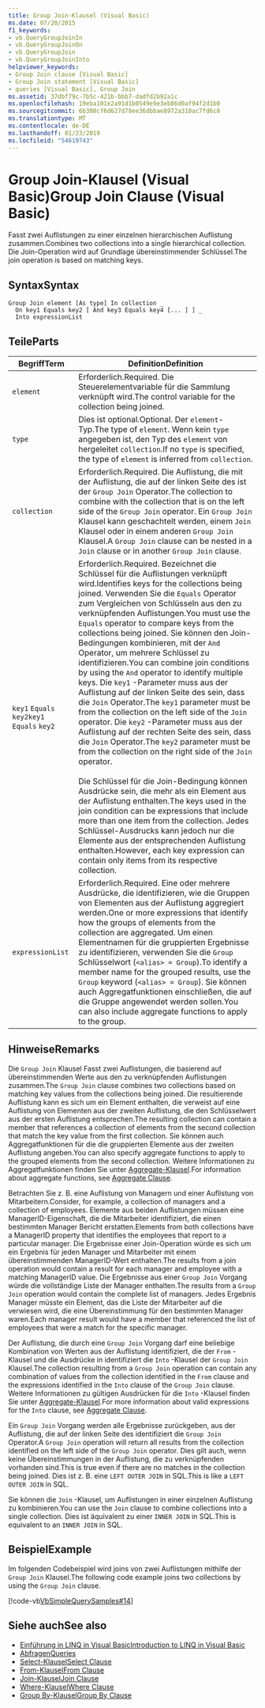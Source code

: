 ```yaml
---
title: Group Join-Klausel (Visual Basic)
ms.date: 07/20/2015
f1_keywords:
- vb.QueryGroupJoinIn
- vb.QueryGroupJoinOn
- vb.QueryGroupJoin
- vb.QueryGroupJoinInto
helpviewer_keywords:
- Group Join clause [Visual Basic]
- Group Join statement [Visual Basic]
- queries [Visual Basic], Group Join
ms.assetid: 37dbf79c-7b5c-421b-bbb7-dadfd2b92a1c
ms.openlocfilehash: 19eba101e2a91d1b0549e9e3eb86d0af94f2d1b0
ms.sourcegitcommit: 6b308cf6d627d78ee36dbbae8972a310ac7fd6c8
ms.translationtype: MT
ms.contentlocale: de-DE
ms.lasthandoff: 01/23/2019
ms.locfileid: "54619743"
---
```

# <a name="group-join-clause-visual-basic"></a><span data-ttu-id="b878d-102">Group Join-Klausel (Visual Basic)</span><span class="sxs-lookup"><span data-stu-id="b878d-102">Group Join Clause (Visual Basic)</span></span>
<span data-ttu-id="b878d-103">Fasst zwei Auflistungen zu einer einzelnen hierarchischen Auflistung zusammen.</span><span class="sxs-lookup"><span data-stu-id="b878d-103">Combines two collections into a single hierarchical collection.</span></span> <span data-ttu-id="b878d-104">Die Join-Operation wird auf Grundlage übereinstimmender Schlüssel.</span><span class="sxs-lookup"><span data-stu-id="b878d-104">The join operation is based on matching keys.</span></span>  
  
## <a name="syntax"></a><span data-ttu-id="b878d-105">Syntax</span><span class="sxs-lookup"><span data-stu-id="b878d-105">Syntax</span></span>  
  
```  
Group Join element [As type] In collection _  
  On key1 Equals key2 [ And key3 Equals key4 [... ] ] _  
  Into expressionList  
```  
  
## <a name="parts"></a><span data-ttu-id="b878d-106">Teile</span><span class="sxs-lookup"><span data-stu-id="b878d-106">Parts</span></span>  
  
|<span data-ttu-id="b878d-107">Begriff</span><span class="sxs-lookup"><span data-stu-id="b878d-107">Term</span></span>|<span data-ttu-id="b878d-108">Definition</span><span class="sxs-lookup"><span data-stu-id="b878d-108">Definition</span></span>|  
|---|---|  
|`element`|<span data-ttu-id="b878d-109">Erforderlich.</span><span class="sxs-lookup"><span data-stu-id="b878d-109">Required.</span></span> <span data-ttu-id="b878d-110">Die Steuerelementvariable für die Sammlung verknüpft wird.</span><span class="sxs-lookup"><span data-stu-id="b878d-110">The control variable for the collection being joined.</span></span>|  
|`type`|<span data-ttu-id="b878d-111">Dies ist optional.</span><span class="sxs-lookup"><span data-stu-id="b878d-111">Optional.</span></span> <span data-ttu-id="b878d-112">Der `element`-Typ.</span><span class="sxs-lookup"><span data-stu-id="b878d-112">The type of `element`.</span></span> <span data-ttu-id="b878d-113">Wenn kein `type` angegeben ist, den Typ des `element` von hergeleitet `collection`.</span><span class="sxs-lookup"><span data-stu-id="b878d-113">If no `type` is specified, the type of `element` is inferred from `collection`.</span></span>|  
|`collection`|<span data-ttu-id="b878d-114">Erforderlich.</span><span class="sxs-lookup"><span data-stu-id="b878d-114">Required.</span></span> <span data-ttu-id="b878d-115">Die Auflistung, die mit der Auflistung, die auf der linken Seite des ist der `Group Join` Operator.</span><span class="sxs-lookup"><span data-stu-id="b878d-115">The collection to combine with the collection that is on the left side of the `Group Join` operator.</span></span> <span data-ttu-id="b878d-116">Ein `Group Join` Klausel kann geschachtelt werden, einem `Join` Klausel oder in einem anderen `Group Join` Klausel.</span><span class="sxs-lookup"><span data-stu-id="b878d-116">A `Group Join` clause can be nested in a `Join` clause or in another `Group Join` clause.</span></span>|  
|<span data-ttu-id="b878d-117">`key1` `Equals` `key2`</span><span class="sxs-lookup"><span data-stu-id="b878d-117">`key1` `Equals` `key2`</span></span>|<span data-ttu-id="b878d-118">Erforderlich.</span><span class="sxs-lookup"><span data-stu-id="b878d-118">Required.</span></span> <span data-ttu-id="b878d-119">Bezeichnet die Schlüssel für die Auflistungen verknüpft wird.</span><span class="sxs-lookup"><span data-stu-id="b878d-119">Identifies keys for the collections being joined.</span></span> <span data-ttu-id="b878d-120">Verwenden Sie die `Equals` Operator zum Vergleichen von Schlüsseln aus den zu verknüpfenden Auflistungen.</span><span class="sxs-lookup"><span data-stu-id="b878d-120">You must use the `Equals` operator to compare keys from the collections being joined.</span></span> <span data-ttu-id="b878d-121">Sie können den Join-Bedingungen kombinieren, mit der `And` Operator, um mehrere Schlüssel zu identifizieren.</span><span class="sxs-lookup"><span data-stu-id="b878d-121">You can combine join conditions by using the `And` operator to identify multiple keys.</span></span> <span data-ttu-id="b878d-122">Die `key1` -Parameter muss aus der Auflistung auf der linken Seite des sein, dass die `Join` Operator.</span><span class="sxs-lookup"><span data-stu-id="b878d-122">The `key1` parameter must be from the collection on the left side of the `Join` operator.</span></span> <span data-ttu-id="b878d-123">Die `key2` -Parameter muss aus der Auflistung auf der rechten Seite des sein, dass die `Join` Operator.</span><span class="sxs-lookup"><span data-stu-id="b878d-123">The `key2` parameter must be from the collection on the right side of the `Join` operator.</span></span><br /><br /> <span data-ttu-id="b878d-124">Die Schlüssel für die Join-Bedingung können Ausdrücke sein, die mehr als ein Element aus der Auflistung enthalten.</span><span class="sxs-lookup"><span data-stu-id="b878d-124">The keys used in the join condition can be expressions that include more than one item from the collection.</span></span> <span data-ttu-id="b878d-125">Jedes Schlüssel-Ausdrucks kann jedoch nur die Elemente aus der entsprechenden Auflistung enthalten.</span><span class="sxs-lookup"><span data-stu-id="b878d-125">However, each key expression can contain only items from its respective collection.</span></span>|  
|`expressionList`|<span data-ttu-id="b878d-126">Erforderlich.</span><span class="sxs-lookup"><span data-stu-id="b878d-126">Required.</span></span> <span data-ttu-id="b878d-127">Eine oder mehrere Ausdrücke, die identifizieren, wie die Gruppen von Elementen aus der Auflistung aggregiert werden.</span><span class="sxs-lookup"><span data-stu-id="b878d-127">One or more expressions that identify how the groups of elements from the collection are aggregated.</span></span> <span data-ttu-id="b878d-128">Um einen Elementnamen für die gruppierten Ergebnisse zu identifizieren, verwenden Sie die `Group` Schlüsselwort (`<alias> = Group`).</span><span class="sxs-lookup"><span data-stu-id="b878d-128">To identify a member name for the grouped results, use the `Group` keyword (`<alias> = Group`).</span></span> <span data-ttu-id="b878d-129">Sie können auch Aggregatfunktionen einschließen, die auf die Gruppe angewendet werden sollen.</span><span class="sxs-lookup"><span data-stu-id="b878d-129">You can also include aggregate functions to apply to the group.</span></span>|  
  
## <a name="remarks"></a><span data-ttu-id="b878d-130">Hinweise</span><span class="sxs-lookup"><span data-stu-id="b878d-130">Remarks</span></span>  
 <span data-ttu-id="b878d-131">Die `Group Join` Klausel Fasst zwei Auflistungen, die basierend auf übereinstimmenden Werte aus den zu verknüpfenden Auflistungen zusammen.</span><span class="sxs-lookup"><span data-stu-id="b878d-131">The `Group Join` clause combines two collections based on matching key values from the collections being joined.</span></span> <span data-ttu-id="b878d-132">Die resultierende Auflistung kann es sich um ein Element enthalten, die verweist auf eine Auflistung von Elementen aus der zweiten Auflistung, die den Schlüsselwert aus der ersten Auflistung entsprechen.</span><span class="sxs-lookup"><span data-stu-id="b878d-132">The resulting collection can contain a member that references a collection of elements from the second collection that match the key value from the first collection.</span></span> <span data-ttu-id="b878d-133">Sie können auch Aggregatfunktionen für die die gruppierten Elemente aus der zweiten Auflistung angeben.</span><span class="sxs-lookup"><span data-stu-id="b878d-133">You can also specify aggregate functions to apply to the grouped elements from the second collection.</span></span> <span data-ttu-id="b878d-134">Weitere Informationen zu Aggregatfunktionen finden Sie unter [Aggregate-Klausel](../../../visual-basic/language-reference/queries/aggregate-clause.md).</span><span class="sxs-lookup"><span data-stu-id="b878d-134">For information about aggregate functions, see [Aggregate Clause](../../../visual-basic/language-reference/queries/aggregate-clause.md).</span></span>  
  
 <span data-ttu-id="b878d-135">Betrachten Sie z. B. eine Auflistung von Managern und einer Auflistung von Mitarbeitern.</span><span class="sxs-lookup"><span data-stu-id="b878d-135">Consider, for example, a collection of managers and a collection of employees.</span></span> <span data-ttu-id="b878d-136">Elemente aus beiden Auflistungen müssen eine ManagerID-Eigenschaft, die die Mitarbeiter identifiziert, die einen bestimmten Manager Bericht erstatten.</span><span class="sxs-lookup"><span data-stu-id="b878d-136">Elements from both collections have a ManagerID property that identifies the employees that report to a particular manager.</span></span> <span data-ttu-id="b878d-137">Die Ergebnisse einer Join-Operation würde es sich um ein Ergebnis für jeden Manager und Mitarbeiter mit einem übereinstimmenden ManagerID-Wert enthalten.</span><span class="sxs-lookup"><span data-stu-id="b878d-137">The results from a join operation would contain a result for each manager and employee with a matching ManagerID value.</span></span> <span data-ttu-id="b878d-138">Die Ergebnisse aus einer `Group Join` Vorgang würde die vollständige Liste der Manager enthalten.</span><span class="sxs-lookup"><span data-stu-id="b878d-138">The results from a `Group Join` operation would contain the complete list of managers.</span></span> <span data-ttu-id="b878d-139">Jedes Ergebnis Manager müsste ein Element, das die Liste der Mitarbeiter auf die verwiesen wird, die eine Übereinstimmung für den bestimmten Manager waren.</span><span class="sxs-lookup"><span data-stu-id="b878d-139">Each manager result would have a member that referenced the list of employees that were a match for the specific manager.</span></span>  
  
 <span data-ttu-id="b878d-140">Der Auflistung, die durch eine `Group Join` Vorgang darf eine beliebige Kombination von Werten aus der Auflistung identifiziert, die der `From` -Klausel und die Ausdrücke in identifiziert die `Into` -Klausel der `Group Join` Klausel.</span><span class="sxs-lookup"><span data-stu-id="b878d-140">The collection resulting from a `Group Join` operation can contain any combination of values from the collection identified in the `From` clause and the expressions identified in the `Into` clause of the `Group Join` clause.</span></span> <span data-ttu-id="b878d-141">Weitere Informationen zu gültigen Ausdrücken für die `Into` -Klausel finden Sie unter [Aggregate-Klausel](../../../visual-basic/language-reference/queries/aggregate-clause.md).</span><span class="sxs-lookup"><span data-stu-id="b878d-141">For more information about valid expressions for the `Into` clause, see [Aggregate Clause](../../../visual-basic/language-reference/queries/aggregate-clause.md).</span></span>  
  
 <span data-ttu-id="b878d-142">Ein `Group Join` Vorgang werden alle Ergebnisse zurückgeben, aus der Auflistung, die auf der linken Seite des identifiziert die `Group Join` Operator.</span><span class="sxs-lookup"><span data-stu-id="b878d-142">A `Group Join` operation will return all results from the collection identified on the left side of the `Group Join` operator.</span></span> <span data-ttu-id="b878d-143">Dies gilt auch, wenn keine Übereinstimmungen in der Auflistung, die zu verknüpfenden vorhanden sind.</span><span class="sxs-lookup"><span data-stu-id="b878d-143">This is true even if there are no matches in the collection being joined.</span></span> <span data-ttu-id="b878d-144">Dies ist z. B. eine `LEFT OUTER JOIN` in SQL.</span><span class="sxs-lookup"><span data-stu-id="b878d-144">This is like a `LEFT OUTER JOIN` in SQL.</span></span>  
  
 <span data-ttu-id="b878d-145">Sie können die `Join` -Klausel, um Auflistungen in einer einzelnen Auflistung zu kombinieren.</span><span class="sxs-lookup"><span data-stu-id="b878d-145">You can use the `Join` clause to combine collections into a single collection.</span></span> <span data-ttu-id="b878d-146">Dies ist äquivalent zu einer `INNER JOIN` in SQL.</span><span class="sxs-lookup"><span data-stu-id="b878d-146">This is equivalent to an `INNER JOIN` in SQL.</span></span>  
  
## <a name="example"></a><span data-ttu-id="b878d-147">Beispiel</span><span class="sxs-lookup"><span data-stu-id="b878d-147">Example</span></span>  
 <span data-ttu-id="b878d-148">Im folgenden Codebeispiel wird joins von zwei Auflistungen mithilfe der `Group Join` Klausel.</span><span class="sxs-lookup"><span data-stu-id="b878d-148">The following code example joins two collections by using the `Group Join` clause.</span></span>  
  
 [!code-vb[VbSimpleQuerySamples#14](../../../visual-basic/language-reference/queries/codesnippet/VisualBasic/group-join-clause_1.vb)]  
  
## <a name="see-also"></a><span data-ttu-id="b878d-149">Siehe auch</span><span class="sxs-lookup"><span data-stu-id="b878d-149">See also</span></span>
- [<span data-ttu-id="b878d-150">Einführung in LINQ in Visual Basic</span><span class="sxs-lookup"><span data-stu-id="b878d-150">Introduction to LINQ in Visual Basic</span></span>](../../../visual-basic/programming-guide/language-features/linq/introduction-to-linq.md)
- [<span data-ttu-id="b878d-151">Abfragen</span><span class="sxs-lookup"><span data-stu-id="b878d-151">Queries</span></span>](../../../visual-basic/language-reference/queries/index.md)
- [<span data-ttu-id="b878d-152">Select-Klausel</span><span class="sxs-lookup"><span data-stu-id="b878d-152">Select Clause</span></span>](../../../visual-basic/language-reference/queries/select-clause.md)
- [<span data-ttu-id="b878d-153">From-Klausel</span><span class="sxs-lookup"><span data-stu-id="b878d-153">From Clause</span></span>](../../../visual-basic/language-reference/queries/from-clause.md)
- [<span data-ttu-id="b878d-154">Join-Klausel</span><span class="sxs-lookup"><span data-stu-id="b878d-154">Join Clause</span></span>](../../../visual-basic/language-reference/queries/join-clause.md)
- [<span data-ttu-id="b878d-155">Where-Klausel</span><span class="sxs-lookup"><span data-stu-id="b878d-155">Where Clause</span></span>](../../../visual-basic/language-reference/queries/where-clause.md)
- [<span data-ttu-id="b878d-156">Group By-Klausel</span><span class="sxs-lookup"><span data-stu-id="b878d-156">Group By Clause</span></span>](../../../visual-basic/language-reference/queries/group-by-clause.md)
